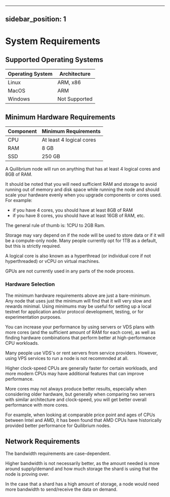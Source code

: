 
---
sidebar_position: 1
---

# System Requirements

## Supported Operating Systems

| Operating System | Architecture |
|------------------|--------------|
| Linux            | ARM, x86      |
| MacOS            | ARM           |
| Windows          | Not Supported |

## Minimum Hardware Requirements

| Component | Minimum Requirements |
|-----------|----------------------|
| CPU       | At least 4 logical cores |
| RAM       | 8 GB                 |
| SSD       | 250 GB               |

A Quilibrium node will run on anything that has at least 4 logical cores and 8GB of RAM.  

It should be noted that you will need sufficient RAM and storage to avoid running out of memory and disk space while running the node and should scale your hardware evenly when you upgrade components or cores used. For example: 
 - if you have 4 cores, you should have at least 8GB of RAM
 - if you have 8 cores, you should have at least 16GB of RAM, etc.

The general rule of thumb is: 1CPU to 2GB Ram. 

Storage may vary depend on if the node will be used to store data or if it will be a compute-only node. Many people currently opt for 1TB as a default, but this is strictly required.

A logical core is also known as a hyperthread (or individual core if not hyperthreaded) or vCPU on virtual machines.

GPUs are not currently used in any parts of the node process.

### Hardware Selection

The minimum hardware requirements above are just a bare-minimum.  
Any node that uses just the minimum will find that it will very slow and rewards minimal. Using minimums may be useful for setting up a local testnet for application and/or protocol development, testing, or for experimentation purposes. 

You can increase your performance by using servers or VDS plans with more cores (and the sufficient amount of RAM for each core), as well as finding hardware combinations that perform better at high-performance CPU workloads.

Many people use VDS's or rent servers from service providers.
However, using VPS services to run a node is not recommnded at all.

Higher clock-speed CPUs are generally faster for certain workloads, and more modern CPUs may have additional features that can improve performance.

More cores may not always produce better results, especially when considering older hardware, but generally when comparing two servers with similar architecture and clock-speed, you will get better overall performance with more cores.

For example, when looking at comparable price point and ages of CPUs between Intel and AMD, it has been found that AMD CPUs have historically provided better performance for Quilibrium nodes.

## Network Requirements

The bandwidth requirements are case-dependent.

Higher bandwidth is not necessarily better, as the amount needed is more around supply/demand and how much storage the shard is using that the node is proving over.

In the case that a shard has a high amount of storage, a node would need more bandwidth to send/receive the data on demand.
